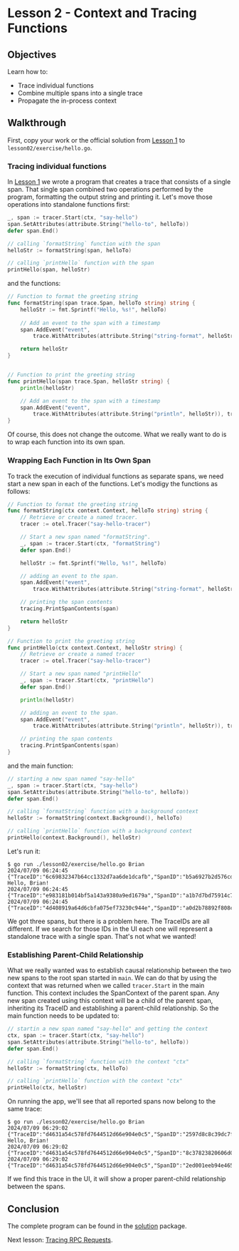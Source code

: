 # Lesson 2 - Context and Tracing Functions

## Objectives

Learn how to:

* Trace individual functions
* Combine multiple spans into a single trace
* Propagate the in-process context

## Walkthrough

First, copy your work or the official solution from [Lesson 1](../lesson01) to `lesson02/exercise/hello.go`.

### Tracing individual functions

In [Lesson 1](../lesson01) we wrote a program that creates a trace that consists of a single span. That single span combined two operations performed by the program, formatting the output string and printing it. Let's move those operations into standalone functions first:

```go
_, span := tracer.Start(ctx, "say-hello")
span.SetAttributes(attribute.String("hello-to", helloTo))
defer span.End()

// calling `formatString` function with the span
helloStr := formatString(span, helloTo)

// calling `printHello` function with the span
printHello(span, helloStr)
```

and the functions:

```go
// Function to format the greeting string
func formatString(span trace.Span, helloTo string) string {
    helloStr := fmt.Sprintf("Hello, %s!", helloTo)
    
    // Add an event to the span with a timestamp
    span.AddEvent("event",
		trace.WithAttributes(attribute.String("string-format", helloStr)), trace.WithTimestamp(time.Now()))

    return helloStr
}


// Function to print the greeting string
func printHello(span trace.Span, helloStr string) {
    println(helloStr)

    // Add an event to the span with a timestamp
	span.AddEvent("event",
		trace.WithAttributes(attribute.String("println", helloStr)), trace.WithTimestamp(time.Now()))
}
```

Of course, this does not change the outcome. What we really want to do is to wrap each function into its own span.

### Wrapping Each Function in Its Own Span

To track the execution of individual functions as separate spans, we need start a new span in each of the functions. Let's modigy the functions as follows:

```go
// Function to format the greeting string
func formatString(ctx context.Context, helloTo string) string {
	// Retrieve or create a named tracer.
	tracer := otel.Tracer("say-hello-tracer")

	// Start a new span named "formatString".
	_, span := tracer.Start(ctx, "formatString")
	defer span.End()

	helloStr := fmt.Sprintf("Hello, %s!", helloTo)

	// adding an event to the span.
	span.AddEvent("event",
		trace.WithAttributes(attribute.String("string-format", helloStr)), trace.WithTimestamp(time.Now()))

	// printing the span contents
	tracing.PrintSpanContents(span)

	return helloStr
}

// Function to print the greeting string
func printHello(ctx context.Context, helloStr string) {
	// Retrieve or create a named tracer
	tracer := otel.Tracer("say-hello-tracer")

	// Start a new span named "printHello"
	_, span := tracer.Start(ctx, "printHello")
	defer span.End()

	println(helloStr)

	// adding an event to the span.
	span.AddEvent("event",
		trace.WithAttributes(attribute.String("println", helloStr)), trace.WithTimestamp(time.Now()))

	// printing the span contents
	tracing.PrintSpanContents(span)
}
```
and the main function:

```go
// starting a new span named "say-hello"
_, span := tracer.Start(ctx, "say-hello")
span.SetAttributes(attribute.String("hello-to", helloTo))
defer span.End()

// calling `formatString` function with a background context
helloStr := formatString(context.Background(), helloTo)

// calling `printHello` function with a background context 
printHello(context.Background(), helloStr)
```


Let's run it:

```
$ go run ./lesson02/exercise/hello.go Brian
2024/07/09 06:24:45 {"TraceID":"6c69832347b64cc1332d7aa6de1dcafb","SpanID":"b5a6927b2d576cdc","TraceFlags":"01","TraceState":"","Remote":false}
Hello, Brian!
2024/07/09 06:24:45 {"TraceID":"e983181b014bf5a143a9380a9ed1679a","SpanID":"a1b7d7bd75914c74","TraceFlags":"01","TraceState":"","Remote":false}
2024/07/09 06:24:45 {"TraceID":"4d408919a64d6cbfa075ef73230c944e","SpanID":"a0d2b78892f808c8","TraceFlags":"01","TraceState":"","Remote":false}
```

We got three spans, but there is a problem here. The TraceIDs are all different. If we search for those IDs in the UI each one will represent a standalone trace with a single span. That's not what we wanted!

### Establishing Parent-Child Relationship

What we really wanted was to establish causal relationship between the two new spans to the root span started in `main`. We can do that by using the context that was returned when we called `tracer.Start` in the main function. This context includes the SpanContext of the parent span. Any new span created using this context will be a child of the parent span, inheriting its TraceID and establishing a parent-child relationship. So the main function needs to be updated to:

```go
// startin a new span named "say-hello" and getting the context
ctx, span := tracer.Start(ctx, "say-hello")
span.SetAttributes(attribute.String("hello-to", helloTo))
defer span.End()

// calling `formatString` function with the context "ctx"
helloStr := formatString(ctx, helloTo)

// calling `printHello` function with the context "ctx"
printHello(ctx, helloStr)
```

On running the app, we'll see that all reported spans now belong to the same trace:

```
$ go run ./lesson02/exercise/hello.go Brian
2024/07/09 06:29:02 {"TraceID":"d4631a54c578fd7644512d66e904e0c5","SpanID":"2597d8c8c39dc7f8","TraceFlags":"01","TraceState":"","Remote":false}
Hello, Brian!
2024/07/09 06:29:02 {"TraceID":"d4631a54c578fd7644512d66e904e0c5","SpanID":"8c37823820606d06","TraceFlags":"01","TraceState":"","Remote":false}
2024/07/09 06:29:02 {"TraceID":"d4631a54c578fd7644512d66e904e0c5","SpanID":"2ed001eeb94e4653","TraceFlags":"01","TraceState":"","Remote":false}
```

If we find this trace in the UI, it will show a proper parent-child relationship between the spans.

## Conclusion

The complete program can be found in the [solution](./solution) package.

Next lesson: [Tracing RPC Requests](../lesson03).